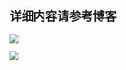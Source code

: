 ## 详细内容请参考博客 

![](https://raw.githubusercontent.com/xuyisheng/NaturalAnim/master/pic/7.gif)

![](https://raw.githubusercontent.com/xuyisheng/NaturalAnim/master/pic/5.gif)
